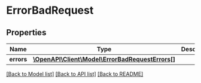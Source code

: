 # ErrorBadRequest

## Properties
Name | Type | Description | Notes
------------ | ------------- | ------------- | -------------
**errors** | [**\OpenAPI\Client\Model\ErrorBadRequestErrors[]**](ErrorBadRequestErrors.md) |  | [optional] 

[[Back to Model list]](../README.md#documentation-for-models) [[Back to API list]](../README.md#documentation-for-api-endpoints) [[Back to README]](../README.md)


